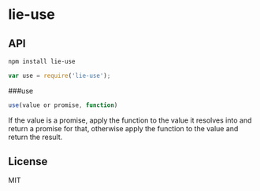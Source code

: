 # lie-use


## API

```bash
npm install lie-use
```

```javascript
var use = require('lie-use');
```

###use

```javascript
use(value or promise, function)
```

If the value is a promise, apply the function to the value it resolves into and return a promise for that, otherwise apply the function to the value and return the result.


## License

  MIT
